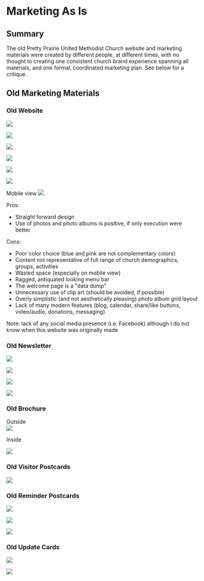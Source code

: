 # Marketing As Is

## Summary
The old Pretty Prairie United Methodist Church website and marketing materials were created by different people, at different times, with no thought to creating one consistent church brand experience spanning all materials, and one formal, coordinated marketing plan. See below for a critique. 

## Old Marketing Materials

### Old Website

![](marketing-as-is/old-website-welcome-page.jpg)

![](marketing-as-is/old-website-times-of-worship.jpg)

![](marketing-as-is/old-website-fellowship-and-outreach.jpg)

![](marketing-as-is/old-website-photos.jpg)

![](marketing-as-is/old-website-youth-activities.jpg)

![](marketing-as-is/old-website-contact.jpg)

Mobile view
![](marketing-as-is/old-website-mobile.jpg)

Pros: 
* Straight forward design
* Use of photos and photo albums is positive, if only execution were better

Cons:
* Poor color choice (blue and pink are not complementary colors)
* Content not representative of full range of church demographics, groups, activities
* Wasted space (especially on mobile view)
* Ragged, antiquated looking menu bar
* The welcome page is a "data dump"
* Unnecessary use of clip art (should be avoided, if possible)
* Overly simplistic (and not aesthetically pleasing) photo album grid layout
* Lack of many modern features (blog, calendar, share/like buttons, video/audio, donations, messaging)

Note: lack of any social media presence (i.e. Facebook) although I do not know when this website was originally made

### Old Newsletter
![](marketing-as-is/old-newsletter-page-1.jpg)

![](marketing-as-is/old-newsletter-page-2.jpg)

![](marketing-as-is/old-newsletter-page-3.jpg)

![](marketing-as-is/old-newsletter-page-4.jpg)

### Old Brochure

Outside<br>
![](marketing-as-is/old-brochure-outside.jpg)

Inside<br>

![](marketing-as-is/old-brochure-inside.jpg)

### Old Visitor Postcards

![](marketing-as-is/old-visitor-post-cards.jpg)

### Old Reminder Postcards

![](marketing-as-is/old-post-cards-page-1.jpg)

![](marketing-as-is/old-post-cards-page-2.jpg)

![](marketing-as-is/old-post-cards-page-3.jpg)

### Old Update Cards 
![](marketing-as-is/old-update-cards-page-1.jpg)

![](marketing-as-is/old-update-cards-page-2.jpg)

